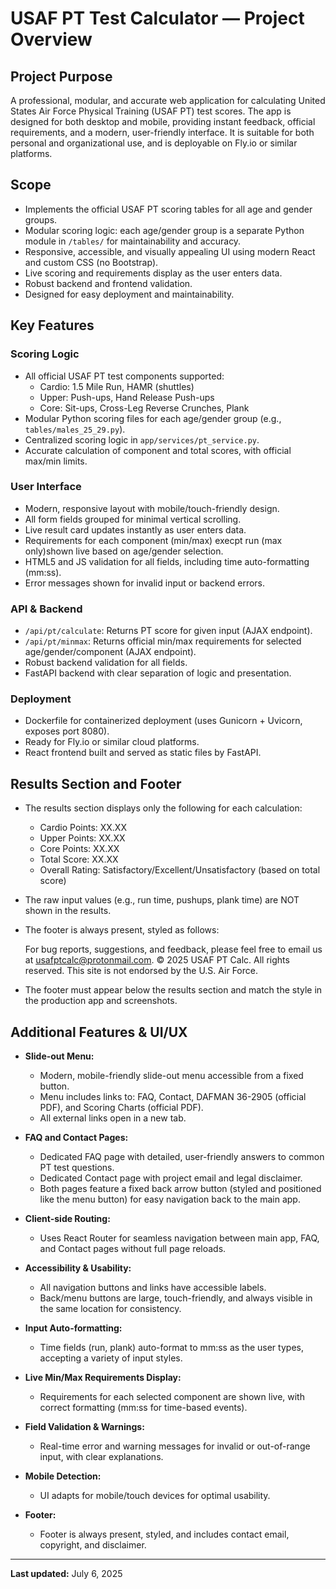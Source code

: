 # USAF PT Test Calculator — Project Overview

## Project Purpose
A professional, modular, and accurate web application for calculating United States Air Force Physical Training (USAF PT) test scores. The app is designed for both desktop and mobile, providing instant feedback, official requirements, and a modern, user-friendly interface. It is suitable for both personal and organizational use, and is deployable on Fly.io or similar platforms.

## Scope
- Implements the official USAF PT scoring tables for all age and gender groups.
- Modular scoring logic: each age/gender group is a separate Python module in `/tables/` for maintainability and accuracy.
- Responsive, accessible, and visually appealing UI using modern React and custom CSS (no Bootstrap).
- Live scoring and requirements display as the user enters data.
- Robust backend and frontend validation.
- Designed for easy deployment and maintainability.

## Key Features

### Scoring Logic
- All official USAF PT test components supported:
  - Cardio: 1.5 Mile Run, HAMR (shuttles)
  - Upper: Push-ups, Hand Release Push-ups
  - Core: Sit-ups, Cross-Leg Reverse Crunches, Plank
- Modular Python scoring files for each age/gender group (e.g., `tables/males_25_29.py`).
- Centralized scoring logic in `app/services/pt_service.py`.
- Accurate calculation of component and total scores, with official max/min limits.

### User Interface
- Modern, responsive layout with mobile/touch-friendly design.
- All form fields grouped for minimal vertical scrolling.
- Live result card updates instantly as user enters data.
- Requirements for each component (min/max) execpt run (max only)shown live based on age/gender selection.
- HTML5 and JS validation for all fields, including time auto-formatting (mm:ss).
- Error messages shown for invalid input or backend errors.

### API & Backend
- `/api/pt/calculate`: Returns PT score for given input (AJAX endpoint).
- `/api/pt/minmax`: Returns official min/max requirements for selected age/gender/component (AJAX endpoint).
- Robust backend validation for all fields.
- FastAPI backend with clear separation of logic and presentation.

### Deployment
- Dockerfile for containerized deployment (uses Gunicorn + Uvicorn, exposes port 8080).
- Ready for Fly.io or similar cloud platforms.
- React frontend built and served as static files by FastAPI.

## Results Section and Footer

- The results section displays only the following for each calculation:
  - Cardio Points: XX.XX
  - Upper Points: XX.XX
  - Core Points: XX.XX
  - Total Score: XX.XX
  - Overall Rating: Satisfactory/Excellent/Unsatisfactory (based on total score)
- The raw input values (e.g., run time, pushups, plank time) are NOT shown in the results.
- The footer is always present, styled as follows:

  For bug reports, suggestions, and feedback, please feel free to email us at usafptcalc@protonmail.com.
  © 2025 USAF PT Calc. All rights reserved.
  This site is not endorsed by the U.S. Air Force.

- The footer must appear below the results section and match the style in the production app and screenshots.

## Additional Features & UI/UX

- **Slide-out Menu:**
  - Modern, mobile-friendly slide-out menu accessible from a fixed button.
  - Menu includes links to: FAQ, Contact, DAFMAN 36-2905 (official PDF), and Scoring Charts (official PDF).
  - All external links open in a new tab.

- **FAQ and Contact Pages:**
  - Dedicated FAQ page with detailed, user-friendly answers to common PT test questions.
  - Dedicated Contact page with project email and legal disclaimer.
  - Both pages feature a fixed back arrow button (styled and positioned like the menu button) for easy navigation back to the main app.

- **Client-side Routing:**
  - Uses React Router for seamless navigation between main app, FAQ, and Contact pages without full page reloads.

- **Accessibility & Usability:**
  - All navigation buttons and links have accessible labels.
  - Back/menu buttons are large, touch-friendly, and always visible in the same location for consistency.

- **Input Auto-formatting:**
  - Time fields (run, plank) auto-format to mm:ss as the user types, accepting a variety of input styles.

- **Live Min/Max Requirements Display:**
  - Requirements for each selected component are shown live, with correct formatting (mm:ss for time-based events).

- **Field Validation & Warnings:**
  - Real-time error and warning messages for invalid or out-of-range input, with clear explanations.

- **Mobile Detection:**
  - UI adapts for mobile/touch devices for optimal usability.

- **Footer:**
  - Footer is always present, styled, and includes contact email, copyright, and disclaimer.

---
**Last updated:** July 6, 2025
